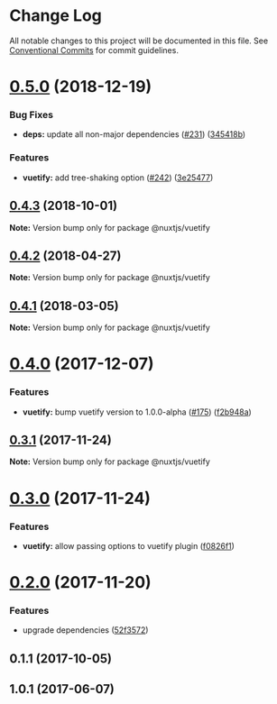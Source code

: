 # Change Log

All notable changes to this project will be documented in this file.
See [Conventional Commits](https://conventionalcommits.org) for commit guidelines.

<a name="0.5.0"></a>
# [0.5.0](https://github.com/nuxt/modules/compare/@nuxtjs/vuetify@0.4.3...@nuxtjs/vuetify@0.5.0) (2018-12-19)


### Bug Fixes

* **deps:** update all non-major dependencies ([#231](https://github.com/nuxt/modules/issues/231)) ([345418b](https://github.com/nuxt/modules/commit/345418b))


### Features

* **vuetify:** add tree-shaking option ([#242](https://github.com/nuxt/modules/issues/242)) ([3e25477](https://github.com/nuxt/modules/commit/3e25477))





<a name="0.4.3"></a>
## [0.4.3](https://github.com/nuxt/modules/compare/@nuxtjs/vuetify@0.4.2...@nuxtjs/vuetify@0.4.3) (2018-10-01)

**Note:** Version bump only for package @nuxtjs/vuetify





<a name="0.4.2"></a>
## [0.4.2](https://github.com/nuxt/modules/compare/@nuxtjs/vuetify@0.4.1...@nuxtjs/vuetify@0.4.2) (2018-04-27)




**Note:** Version bump only for package @nuxtjs/vuetify

<a name="0.4.1"></a>
## [0.4.1](https://github.com/nuxt/modules/compare/@nuxtjs/vuetify@0.4.0...@nuxtjs/vuetify@0.4.1) (2018-03-05)




**Note:** Version bump only for package @nuxtjs/vuetify

<a name="0.4.0"></a>
# [0.4.0](https://github.com/nuxt/modules/compare/@nuxtjs/vuetify@0.3.1...@nuxtjs/vuetify@0.4.0) (2017-12-07)


### Features

* **vuetify:** bump vuetify version to 1.0.0-alpha ([#175](https://github.com/nuxt/modules/issues/175)) ([f2b948a](https://github.com/nuxt/modules/commit/f2b948a))




<a name="0.3.1"></a>
## [0.3.1](https://github.com/nuxt/modules/compare/@nuxtjs/vuetify@0.3.0...@nuxtjs/vuetify@0.3.1) (2017-11-24)




**Note:** Version bump only for package @nuxtjs/vuetify

<a name="0.3.0"></a>
# [0.3.0](https://github.com/nuxt/modules/compare/@nuxtjs/vuetify@0.2.0...@nuxtjs/vuetify@0.3.0) (2017-11-24)


### Features

* **vuetify:** allow passing options to vuetify plugin ([f0826f1](https://github.com/nuxt/modules/commit/f0826f1))




<a name="0.2.0"></a>
# [0.2.0](https://github.com/nuxt/modules/compare/@nuxtjs/vuetify@0.1.1...@nuxtjs/vuetify@0.2.0) (2017-11-20)


### Features

* upgrade dependencies ([52f3572](https://github.com/nuxt/modules/commit/52f3572))




<a name="0.1.1"></a>
## 0.1.1 (2017-10-05)




<a name="1.0.1"></a>
## 1.0.1 (2017-06-07)
